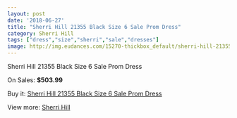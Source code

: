 ```yaml
---
layout: post
date: '2018-06-27'
title: "Sherri Hill 21355 Black Size 6 Sale Prom Dress"
category: Sherri Hill
tags: ["dress","size","sherri","sale","dresses"]
image: http://img.eudances.com/15270-thickbox_default/sherri-hill-21355-black-size-6-sale-prom-dress.jpg
---
```

Sherri Hill 21355 Black Size 6 Sale Prom Dress

On Sales: **$503.99**
<a href="https://www.eudances.com/en/sherri-hill/4523-sherri-hill-21355-black-size-6-sale-prom-dress.html"><amp-img layout="responsive" width="600" height="600" src="//img.eudances.com/15270-thickbox_default/sherri-hill-21355-black-size-6-sale-prom-dress.jpg" alt="Sherri Hill 21355 Black Size 6 Sale Prom Dress 0" /></a>
<a href="https://www.eudances.com/en/sherri-hill/4523-sherri-hill-21355-black-size-6-sale-prom-dress.html"><amp-img layout="responsive" width="600" height="600" src="//img.eudances.com/15274-thickbox_default/sherri-hill-21355-black-size-6-sale-prom-dress.jpg" alt="Sherri Hill 21355 Black Size 6 Sale Prom Dress 1" /></a>
<a href="https://www.eudances.com/en/sherri-hill/4523-sherri-hill-21355-black-size-6-sale-prom-dress.html"><amp-img layout="responsive" width="600" height="600" src="//img.eudances.com/15273-thickbox_default/sherri-hill-21355-black-size-6-sale-prom-dress.jpg" alt="Sherri Hill 21355 Black Size 6 Sale Prom Dress 2" /></a>
<a href="https://www.eudances.com/en/sherri-hill/4523-sherri-hill-21355-black-size-6-sale-prom-dress.html"><amp-img layout="responsive" width="600" height="600" src="//img.eudances.com/15272-thickbox_default/sherri-hill-21355-black-size-6-sale-prom-dress.jpg" alt="Sherri Hill 21355 Black Size 6 Sale Prom Dress 3" /></a>
<a href="https://www.eudances.com/en/sherri-hill/4523-sherri-hill-21355-black-size-6-sale-prom-dress.html"><amp-img layout="responsive" width="600" height="600" src="//img.eudances.com/15271-thickbox_default/sherri-hill-21355-black-size-6-sale-prom-dress.jpg" alt="Sherri Hill 21355 Black Size 6 Sale Prom Dress 4" /></a>

Buy it: [Sherri Hill 21355 Black Size 6 Sale Prom Dress](https://www.eudances.com/en/sherri-hill/4523-sherri-hill-21355-black-size-6-sale-prom-dress.html "Sherri Hill 21355 Black Size 6 Sale Prom Dress")

View more: [Sherri Hill](https://www.eudances.com/en/80-Sherri-Hill "Sherri Hill")
